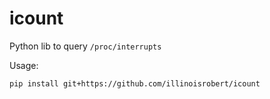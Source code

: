 # icount
Python lib to query `/proc/interrupts`

Usage:

```sh
pip install git+https://github.com/illinoisrobert/icount
```
